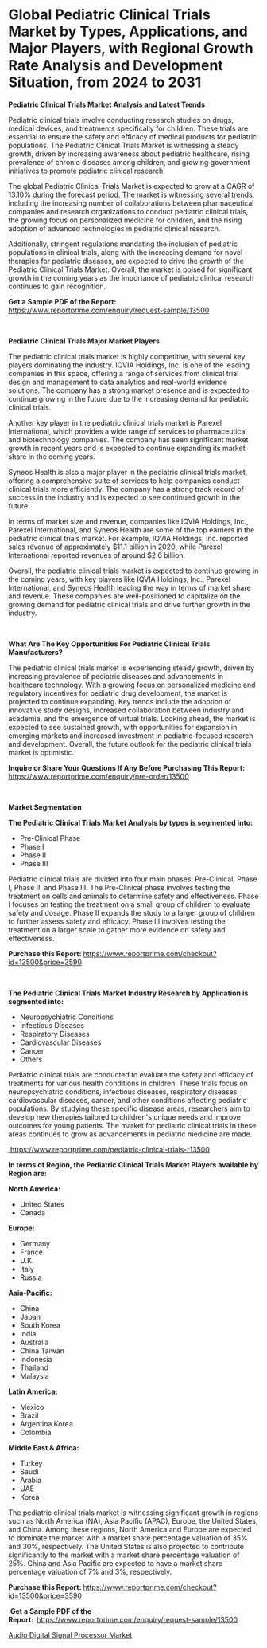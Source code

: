 <p><h1>Global Pediatric Clinical Trials Market by Types, Applications, and Major Players, with Regional Growth Rate Analysis and Development Situation, from 2024 to 2031</h1></p><p><strong>Pediatric Clinical Trials Market Analysis and Latest Trends</strong></p>
<p><p>Pediatric clinical trials involve conducting research studies on drugs, medical devices, and treatments specifically for children. These trials are essential to ensure the safety and efficacy of medical products for pediatric populations. The Pediatric Clinical Trials Market is witnessing a steady growth, driven by increasing awareness about pediatric healthcare, rising prevalence of chronic diseases among children, and growing government initiatives to promote pediatric clinical research.</p><p>The global Pediatric Clinical Trials Market is expected to grow at a CAGR of 13.10% during the forecast period. The market is witnessing several trends, including the increasing number of collaborations between pharmaceutical companies and research organizations to conduct pediatric clinical trials, the growing focus on personalized medicine for children, and the rising adoption of advanced technologies in pediatric clinical research.</p><p>Additionally, stringent regulations mandating the inclusion of pediatric populations in clinical trials, along with the increasing demand for novel therapies for pediatric diseases, are expected to drive the growth of the Pediatric Clinical Trials Market. Overall, the market is poised for significant growth in the coming years as the importance of pediatric clinical research continues to gain recognition.</p></p>
<p><strong>Get a Sample PDF of the Report:&nbsp;</strong> <a href="https://www.reportprime.com/enquiry/request-sample/13500">https://www.reportprime.com/enquiry/request-sample/13500</a></p>
<p>&nbsp;</p>
<p><strong>Pediatric Clinical Trials Major Market Players</strong></p>
<p><p>The pediatric clinical trials market is highly competitive, with several key players dominating the industry. IQVIA Holdings, Inc. is one of the leading companies in this space, offering a range of services from clinical trial design and management to data analytics and real-world evidence solutions. The company has a strong market presence and is expected to continue growing in the future due to the increasing demand for pediatric clinical trials.</p><p>Another key player in the pediatric clinical trials market is Parexel International, which provides a wide range of services to pharmaceutical and biotechnology companies. The company has seen significant market growth in recent years and is expected to continue expanding its market share in the coming years.</p><p>Syneos Health is also a major player in the pediatric clinical trials market, offering a comprehensive suite of services to help companies conduct clinical trials more efficiently. The company has a strong track record of success in the industry and is expected to see continued growth in the future.</p><p>In terms of market size and revenue, companies like IQVIA Holdings, Inc., Parexel International, and Syneos Health are some of the top earners in the pediatric clinical trials market. For example, IQVIA Holdings, Inc. reported sales revenue of approximately $11.1 billion in 2020, while Parexel International reported revenues of around $2.6 billion.</p><p>Overall, the pediatric clinical trials market is expected to continue growing in the coming years, with key players like IQVIA Holdings, Inc., Parexel International, and Syneos Health leading the way in terms of market share and revenue. These companies are well-positioned to capitalize on the growing demand for pediatric clinical trials and drive further growth in the industry.</p></p>
<p>&nbsp;</p>
<p><strong>What Are The Key Opportunities For Pediatric Clinical Trials Manufacturers?</strong></p>
<p><p>The pediatric clinical trials market is experiencing steady growth, driven by increasing prevalence of pediatric diseases and advancements in healthcare technology. With a growing focus on personalized medicine and regulatory incentives for pediatric drug development, the market is projected to continue expanding. Key trends include the adoption of innovative study designs, increased collaboration between industry and academia, and the emergence of virtual trials. Looking ahead, the market is expected to see sustained growth, with opportunities for expansion in emerging markets and increased investment in pediatric-focused research and development. Overall, the future outlook for the pediatric clinical trials market is optimistic.</p></p>
<p><strong>Inquire or Share Your Questions If Any Before Purchasing This Report:</strong> <a href="https://www.reportprime.com/enquiry/pre-order/13500">https://www.reportprime.com/enquiry/pre-order/13500</a></p>
<p>&nbsp;</p>
<p><strong>Market Segmentation</strong></p>
<p><strong>The Pediatric Clinical Trials Market Analysis by types is segmented into:</strong></p>
<p><ul><li>Pre-Clinical Phase</li><li>Phase I</li><li>Phase II</li><li>Phase III</li></ul></p>
<p><p>Pediatric clinical trials are divided into four main phases: Pre-Clinical, Phase I, Phase II, and Phase III. The Pre-Clinical phase involves testing the treatment on cells and animals to determine safety and effectiveness. Phase I focuses on testing the treatment on a small group of children to evaluate safety and dosage. Phase II expands the study to a larger group of children to further assess safety and efficacy. Phase III involves testing the treatment on a larger scale to gather more evidence on safety and effectiveness.</p></p>
<p><strong>Purchase this Report:&nbsp;</strong><a href="https://www.reportprime.com/checkout?id=13500&price=3590">https://www.reportprime.com/checkout?id=13500&price=3590</a></p>
<p>&nbsp;</p>
<p><strong>The Pediatric Clinical Trials Market Industry Research by Application is segmented into:</strong></p>
<p><ul><li>Neuropsychiatric Conditions</li><li>Infectious Diseases</li><li>Respiratory Diseases</li><li>Cardiovascular Diseases</li><li>Cancer</li><li>Others</li></ul></p>
<p><p>Pediatric clinical trials are conducted to evaluate the safety and efficacy of treatments for various health conditions in children. These trials focus on neuropsychiatric conditions, infectious diseases, respiratory diseases, cardiovascular diseases, cancer, and other conditions affecting pediatric populations. By studying these specific disease areas, researchers aim to develop new therapies tailored to children's unique needs and improve outcomes for young patients. The market for pediatric clinical trials in these areas continues to grow as advancements in pediatric medicine are made.</p></p>
<p><a href="https://www.reportprime.com/pediatric-clinical-trials-r13500">&nbsp;https://www.reportprime.com/pediatric-clinical-trials-r13500</a></p>
<p><strong>In terms of Region, the Pediatric Clinical Trials Market Players available by Region are:</strong></p>
<p>
    <p> <strong> North America: </strong>
        <ul>
            <li>United States</li>
            <li>Canada</li>
        </ul>
        </p> 
    <p> <strong> Europe: </strong>
        <ul>
            <li>Germany</li>
            <li>France</li>
            <li>U.K.</li>
            <li>Italy</li>
            <li>Russia</li>
        </ul>
        </p> 
    <p> <strong> Asia-Pacific: </strong>
        <ul>
            <li>China</li>
            <li>Japan</li>
            <li>South Korea</li>
            <li>India</li>
            <li>Australia</li>
            <li>China Taiwan</li>
            <li>Indonesia</li>
            <li>Thailand</li>
            <li>Malaysia</li>
        </ul>
        </p> 
    <p> <strong> Latin America: </strong>
        <ul>
            <li>Mexico</li>
            <li>Brazil</li>
            <li>Argentina Korea</li>
            <li>Colombia</li>
        </ul>
        </p> 
    <p> <strong> Middle East & Africa: </strong>
        <ul>
            <li>Turkey</li>
            <li>Saudi</li>
            <li>Arabia</li>
            <li>UAE</li>
            <li>Korea</li>
        </ul>
    </p>
    </p>
<p><p>The pediatric clinical trials market is witnessing significant growth in regions such as North America (NA), Asia Pacific (APAC), Europe, the United States, and China. Among these regions, North America and Europe are expected to dominate the market with a market share percentage valuation of 35% and 30%, respectively. The United States is also projected to contribute significantly to the market with a market share percentage valuation of 25%. China and Asia Pacific are expected to have a market share percentage valuation of 7% and 3%, respectively.</p></p>
<p><strong>Purchase this Report: </strong><a href="https://www.reportprime.com/checkout?id=13500&price=3590">https://www.reportprime.com/checkout?id=13500&price=3590</a></p>
<p>&nbsp;<strong>Get a Sample PDF of the Report:&nbsp;&nbsp;</strong><a href="https://www.reportprime.com/enquiry/request-sample/13500">https://www.reportprime.com/enquiry/request-sample/13500</a></p>
<p><strong></strong></p>
<p><p><a href="https://invited-way-688.notion.site/Audio-Digital-Signal-Processor-Market-Comprehensive-Assessment-by-Type-Application-and-Geography-d316d63873964f1c86e097627d19b4ce">Audio Digital Signal Processor Market</a></p></p>